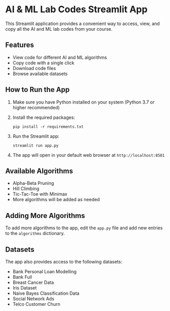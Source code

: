# AI & ML Lab Codes Streamlit App

This Streamlit application provides a convenient way to access, view, and copy all the AI and ML lab codes from your course.

## Features

- View code for different AI and ML algorithms
- Copy code with a single click
- Download code files
- Browse available datasets

## How to Run the App

1. Make sure you have Python installed on your system (Python 3.7 or higher recommended)

2. Install the required packages:
   ```
   pip install -r requirements.txt
   ```

3. Run the Streamlit app:
   ```
   streamlit run app.py
   ```

4. The app will open in your default web browser at `http://localhost:8501`

## Available Algorithms

- Alpha-Beta Pruning
- Hill Climbing
- Tic-Tac-Toe with Minimax
- More algorithms will be added as needed

## Adding More Algorithms

To add more algorithms to the app, edit the `app.py` file and add new entries to the `algorithms` dictionary.

## Datasets

The app also provides access to the following datasets:
- Bank Personal Loan Modelling
- Bank Full
- Breast Cancer Data
- Iris Dataset
- Naive Bayes Classification Data
- Social Network Ads
- Telco Customer Churn
